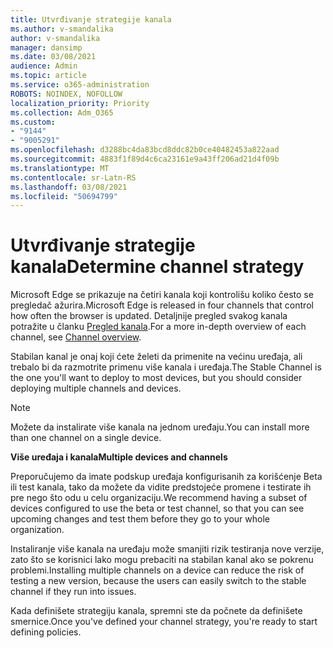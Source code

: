 ```yaml
---
title: Utvrđivanje strategije kanala
ms.author: v-smandalika
author: v-smandalika
manager: dansimp
ms.date: 03/08/2021
audience: Admin
ms.topic: article
ms.service: o365-administration
ROBOTS: NOINDEX, NOFOLLOW
localization_priority: Priority
ms.collection: Adm_O365
ms.custom:
- "9144"
- "9005291"
ms.openlocfilehash: d3288bc4da83bcd8ddc82b0ce40482453a822aad
ms.sourcegitcommit: 4883f1f89d4c6ca23161e9a43ff206ad21d4f09b
ms.translationtype: MT
ms.contentlocale: sr-Latn-RS
ms.lasthandoff: 03/08/2021
ms.locfileid: "50694799"
---
```

# <a name="determine-channel-strategy"></a><span data-ttu-id="f5cea-102">Utvrđivanje strategije kanala</span><span class="sxs-lookup"><span data-stu-id="f5cea-102">Determine channel strategy</span></span>

<span data-ttu-id="f5cea-103">Microsoft Edge se prikazuje na četiri kanala koji kontrolišu koliko često se pregledač ažurira.</span><span class="sxs-lookup"><span data-stu-id="f5cea-103">Microsoft Edge is released in four channels that control how often the browser is updated.</span></span> <span data-ttu-id="f5cea-104">Detaljnije pregled svakog kanala potražite u članku [Pregled kanala](https://docs.microsoft.com/DeployEdge/microsoft-edge-channels#channel-overview).</span><span class="sxs-lookup"><span data-stu-id="f5cea-104">For a more in-depth overview of each channel, see [Channel overview](https://docs.microsoft.com/DeployEdge/microsoft-edge-channels#channel-overview).</span></span>

<span data-ttu-id="f5cea-105">Stabilan kanal je onaj koji ćete želeti da primenite na većinu uređaja, ali trebalo bi da razmotrite primenu više kanala i uređaja.</span><span class="sxs-lookup"><span data-stu-id="f5cea-105">The Stable Channel is the one you'll want to deploy to most devices, but you should consider deploying multiple channels and devices.</span></span>

> [!NOTE]
> <span data-ttu-id="f5cea-106">Možete da instalirate više kanala na jednom uređaju.</span><span class="sxs-lookup"><span data-stu-id="f5cea-106">You can install more than one channel on a single device.</span></span>

<span data-ttu-id="f5cea-107">**Više uređaja i kanala**</span><span class="sxs-lookup"><span data-stu-id="f5cea-107">**Multiple devices and channels**</span></span>

<span data-ttu-id="f5cea-108">Preporučujemo da imate podskup uređaja konfigurisanih za korišćenje Beta ili test kanala, tako da možete da vidite predstojeće promene i testirate ih pre nego što odu u celu organizaciju.</span><span class="sxs-lookup"><span data-stu-id="f5cea-108">We recommend having a subset of devices configured to use the beta or test channel, so that you can see upcoming changes and test them before they go to your whole organization.</span></span>

<span data-ttu-id="f5cea-109">Instaliranje više kanala na uređaju može smanjiti rizik testiranja nove verzije, zato što se korisnici lako mogu prebaciti na stabilan kanal ako se pokrenu problemi.</span><span class="sxs-lookup"><span data-stu-id="f5cea-109">Installing multiple channels on a device can reduce the risk of testing a new version, because the users can easily switch to the stable channel if they run into issues.</span></span>

<span data-ttu-id="f5cea-110">Kada definišete strategiju kanala, spremni ste da počnete da definišete smernice.</span><span class="sxs-lookup"><span data-stu-id="f5cea-110">Once you've defined your channel strategy, you're ready to start defining policies.</span></span>

